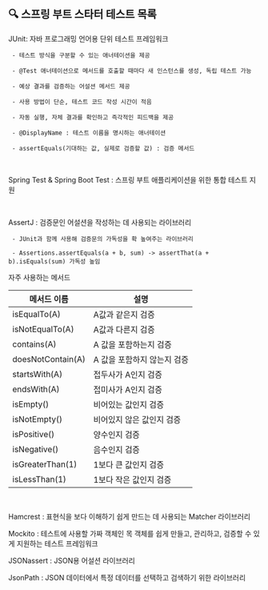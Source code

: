 ## 🔍 스프링 부트 스타터 테스트 목록

JUnit: 자바 프로그래밍 언어용 단위 테스트 프레임워크

     - 테스트 방식을 구분할 수 있는 애너테이션을 제공

     - @Test 애너테이션으로 메서드를 호출할 때마다 새 인스턴스를 생성, 독립 테스트 가능

     - 예상 결과를 검증하는 어설션 메서드 제공

     - 사용 방법이 단순, 테스트 코드 작성 시간이 적음

     - 자동 실행, 자체 결과를 확인하고 즉각적인 피드백을 제공

     - @DisplayName : 테스트 이름을 명시하는 애너테이션

     - assertEquals(기대하는 값, 실제로 검증할 값) : 검증 메서드

<br>

Spring Test & Spring Boot Test : 스프링 부트 애플리케이션을 위한 통합 테스트 지원

<br>

AssertJ : 검증문인 어설션을 작성하는 데 사용되는 라이브러리

 

     - JUnit과 함께 사용해 검증문의 가독성을 확 높여주는 라이브러리

     - Assertions.assertEquals(a + b, sum) -> assertThat(a + b).isEquals(sum) 가독성 높임

자주 사용하는 메서드

| 메서드 이름	| 설명 |
| ---------- | ------------- |
| isEqualTo(A) |	A값과 같은지 검증 |
| isNotEqualTo(A)	| A값과 다른지 검증 |
| contains(A)	| A 값을 포함하는지 검증 |
| doesNotContain(A) |	A 값을 포함하지 않는지 검증 |
| startsWith(A)	| 접두사가 A인지 검증 |
| endsWith(A)	| 접미사가 A인지 검증 |
| isEmpty()	| 비어있는 값인지 검증 | 
| isNotEmpty()	| 비어있지 않은 값인지 검증 |
| isPositive()	| 양수인지 검증 |
| isNegative()	| 음수인지 검증 | 
| isGreaterThan(1)	| 1보다 큰 값인지 검증 |
| isLessThan(1)	| 1보다 작은 값인지 검증 |
 

<br>

Hamcrest : 표현식을 보다 이해하기 쉽게 만드는 데 사용되는 Matcher 라이브러리

Mockito : 테스트에 사용할 가짜 객체인 목 객체를 쉽게 만들고, 관리하고, 검증할 수 있게 지원하는 테스트 프레임워크

JSONassert : JSON용 어설션 라이브러리

JsonPath : JSON 데이터에서 특정 데이터를 선택하고 검색하기 위한 라이브러리

 
